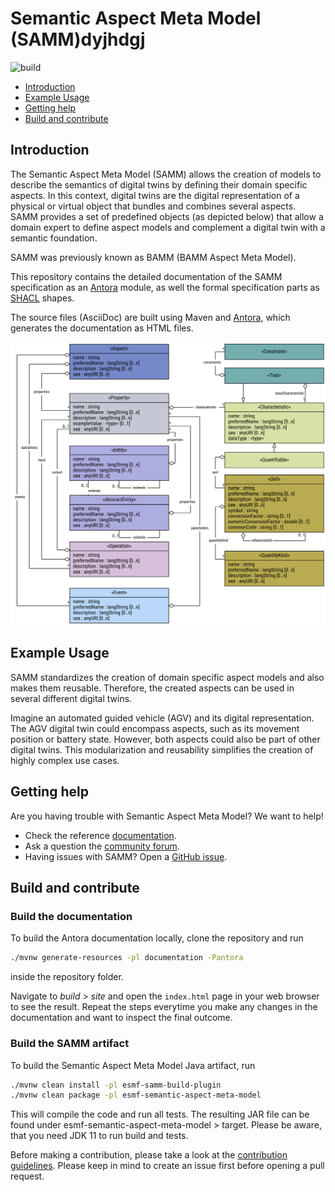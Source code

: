 # Semantic Aspect Meta Model (SAMM)dyjhdgj

![build](https://github.com/eclipse-esmf/esmf-semantic-aspect-meta-model/actions/workflows/pull-request-check.yml/badge.svg)

- [Introduction](#introduction)
- [Example Usage](#example-usage)
- [Getting help](#getting-help)
- [Build and contribute](#build-and-contribute)

## Introduction
The Semantic Aspect Meta Model (SAMM) allows the creation of models to describe the semantics of
digital twins by defining their domain specific aspects. In this context, digital twins are the
digital representation of a physical or virtual object that bundles and combines several aspects.
SAMM provides a set of predefined objects (as depicted below) that allow a domain expert to define
aspect models and complement a digital twin with a semantic foundation.

SAMM was previously known as BAMM (BAMM Aspect Meta Model).

This repository contains the detailed documentation of the SAMM specification as an
[Antora](https://antora.org/) module, as well the formal specification parts as
[SHACL](https://www.w3.org/TR/shacl/) shapes.

The source files (AsciiDoc) are built using Maven and
[Antora](https://antora.org/), which generates the documentation as HTML files.

![Semantic Aspect Meta Model (SAMM) Elements](documentation/modules/ROOT/images/aspect-meta-model.svg)

## Example Usage
SAMM standardizes the creation of domain specific aspect models and also makes them reusable.
Therefore, the created aspects can be used in several different digital twins.

Imagine an automated guided vehicle (AGV) and its digital representation.
The AGV digital twin could encompass aspects, such as its movement position or battery state.
However, both aspects could also be part of other digital twins.
This modularization and reusability simplifies the creation of highly complex use cases.

## Getting help
Are you having trouble with Semantic Aspect Meta Model? We want to help!

* Check the reference [documentation](https://eclipse-esmf.github.io/samm-specification/snapshot/index.html).
* Ask a question the [community forum](https://www.eclipse.org/forums/index.php/f/617/).
* Having issues with SAMM? Open a [GitHub issue]( https://github.com/eclipse-esmf/esmf-semantic-aspect-meta-model/issues).

## Build and contribute

### Build the documentation
To build the Antora documentation locally, clone the repository and run

```sh
./mvnw generate-resources -pl documentation -Pantora
```

inside the repository folder.

Navigate to *build* > *site* and open the `index.html` page in your web browser to see the result.
Repeat the steps everytime you make any changes in the documentation and want to inspect the final outcome.

### Build the SAMM artifact
To build the Semantic Aspect Meta Model Java artifact, run

```sh
./mvnw clean install -pl esmf-samm-build-plugin
./mvnw clean package -pl esmf-semantic-aspect-meta-model
```

This will compile the code and run all tests. The resulting JAR file can be found under
esmf-semantic-aspect-meta-model > target. Please be aware, that you need JDK 11 to run build and
tests.

Before making a contribution, please take a look at the [contribution guidelines](CONTRIBUTING.md).
Please keep in mind to create an issue first before opening a pull request.
